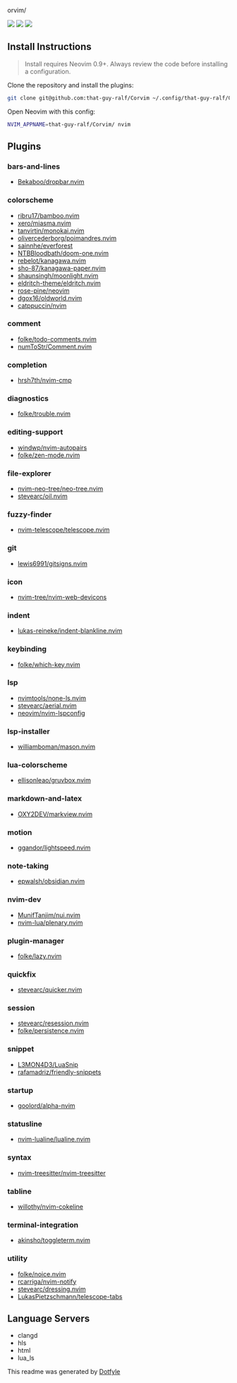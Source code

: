 orvim/

<a href="https://dotfyle.com/that-guy-ralf/corvim"><img src="https://dotfyle.com/that-guy-ralf/corvim/badges/plugins?style=flat" /></a>
<a href="https://dotfyle.com/that-guy-ralf/corvim"><img src="https://dotfyle.com/that-guy-ralf/corvim/badges/leaderkey?style=flat" /></a>
<a href="https://dotfyle.com/that-guy-ralf/corvim"><img src="https://dotfyle.com/that-guy-ralf/corvim/badges/plugin-manager?style=flat" /></a>


## Install Instructions

 > Install requires Neovim 0.9+. Always review the code before installing a configuration.

Clone the repository and install the plugins:

```sh
git clone git@github.com:that-guy-ralf/Corvim ~/.config/that-guy-ralf/Corvim
```

Open Neovim with this config:

```sh
NVIM_APPNAME=that-guy-ralf/Corvim/ nvim
```

## Plugins

### bars-and-lines

+ [Bekaboo/dropbar.nvim](https://dotfyle.com/plugins/Bekaboo/dropbar.nvim)
### colorscheme

+ [ribru17/bamboo.nvim](https://dotfyle.com/plugins/ribru17/bamboo.nvim)
+ [xero/miasma.nvim](https://dotfyle.com/plugins/xero/miasma.nvim)
+ [tanvirtin/monokai.nvim](https://dotfyle.com/plugins/tanvirtin/monokai.nvim)
+ [olivercederborg/poimandres.nvim](https://dotfyle.com/plugins/olivercederborg/poimandres.nvim)
+ [sainnhe/everforest](https://dotfyle.com/plugins/sainnhe/everforest)
+ [NTBBloodbath/doom-one.nvim](https://dotfyle.com/plugins/NTBBloodbath/doom-one.nvim)
+ [rebelot/kanagawa.nvim](https://dotfyle.com/plugins/rebelot/kanagawa.nvim)
+ [sho-87/kanagawa-paper.nvim](https://dotfyle.com/plugins/sho-87/kanagawa-paper.nvim)
+ [shaunsingh/moonlight.nvim](https://dotfyle.com/plugins/shaunsingh/moonlight.nvim)
+ [eldritch-theme/eldritch.nvim](https://dotfyle.com/plugins/eldritch-theme/eldritch.nvim)
+ [rose-pine/neovim](https://dotfyle.com/plugins/rose-pine/neovim)
+ [dgox16/oldworld.nvim](https://dotfyle.com/plugins/dgox16/oldworld.nvim)
+ [catppuccin/nvim](https://dotfyle.com/plugins/catppuccin/nvim)
### comment

+ [folke/todo-comments.nvim](https://dotfyle.com/plugins/folke/todo-comments.nvim)
+ [numToStr/Comment.nvim](https://dotfyle.com/plugins/numToStr/Comment.nvim)
### completion

+ [hrsh7th/nvim-cmp](https://dotfyle.com/plugins/hrsh7th/nvim-cmp)
### diagnostics

+ [folke/trouble.nvim](https://dotfyle.com/plugins/folke/trouble.nvim)
### editing-support

+ [windwp/nvim-autopairs](https://dotfyle.com/plugins/windwp/nvim-autopairs)
+ [folke/zen-mode.nvim](https://dotfyle.com/plugins/folke/zen-mode.nvim)
### file-explorer

+ [nvim-neo-tree/neo-tree.nvim](https://dotfyle.com/plugins/nvim-neo-tree/neo-tree.nvim)
+ [stevearc/oil.nvim](https://dotfyle.com/plugins/stevearc/oil.nvim)
### fuzzy-finder

+ [nvim-telescope/telescope.nvim](https://dotfyle.com/plugins/nvim-telescope/telescope.nvim)
### git

+ [lewis6991/gitsigns.nvim](https://dotfyle.com/plugins/lewis6991/gitsigns.nvim)
### icon

+ [nvim-tree/nvim-web-devicons](https://dotfyle.com/plugins/nvim-tree/nvim-web-devicons)
### indent

+ [lukas-reineke/indent-blankline.nvim](https://dotfyle.com/plugins/lukas-reineke/indent-blankline.nvim)
### keybinding

+ [folke/which-key.nvim](https://dotfyle.com/plugins/folke/which-key.nvim)
### lsp

+ [nvimtools/none-ls.nvim](https://dotfyle.com/plugins/nvimtools/none-ls.nvim)
+ [stevearc/aerial.nvim](https://dotfyle.com/plugins/stevearc/aerial.nvim)
+ [neovim/nvim-lspconfig](https://dotfyle.com/plugins/neovim/nvim-lspconfig)
### lsp-installer

+ [williamboman/mason.nvim](https://dotfyle.com/plugins/williamboman/mason.nvim)
### lua-colorscheme

+ [ellisonleao/gruvbox.nvim](https://dotfyle.com/plugins/ellisonleao/gruvbox.nvim)
### markdown-and-latex

+ [OXY2DEV/markview.nvim](https://dotfyle.com/plugins/OXY2DEV/markview.nvim)
### motion

+ [ggandor/lightspeed.nvim](https://dotfyle.com/plugins/ggandor/lightspeed.nvim)
### note-taking

+ [epwalsh/obsidian.nvim](https://dotfyle.com/plugins/epwalsh/obsidian.nvim)
### nvim-dev

+ [MunifTanjim/nui.nvim](https://dotfyle.com/plugins/MunifTanjim/nui.nvim)
+ [nvim-lua/plenary.nvim](https://dotfyle.com/plugins/nvim-lua/plenary.nvim)
### plugin-manager

+ [folke/lazy.nvim](https://dotfyle.com/plugins/folke/lazy.nvim)
### quickfix

+ [stevearc/quicker.nvim](https://dotfyle.com/plugins/stevearc/quicker.nvim)
### session

+ [stevearc/resession.nvim](https://dotfyle.com/plugins/stevearc/resession.nvim)
+ [folke/persistence.nvim](https://dotfyle.com/plugins/folke/persistence.nvim)
### snippet

+ [L3MON4D3/LuaSnip](https://dotfyle.com/plugins/L3MON4D3/LuaSnip)
+ [rafamadriz/friendly-snippets](https://dotfyle.com/plugins/rafamadriz/friendly-snippets)
### startup

+ [goolord/alpha-nvim](https://dotfyle.com/plugins/goolord/alpha-nvim)
### statusline

+ [nvim-lualine/lualine.nvim](https://dotfyle.com/plugins/nvim-lualine/lualine.nvim)
### syntax

+ [nvim-treesitter/nvim-treesitter](https://dotfyle.com/plugins/nvim-treesitter/nvim-treesitter)
### tabline

+ [willothy/nvim-cokeline](https://dotfyle.com/plugins/willothy/nvim-cokeline)
### terminal-integration

+ [akinsho/toggleterm.nvim](https://dotfyle.com/plugins/akinsho/toggleterm.nvim)
### utility

+ [folke/noice.nvim](https://dotfyle.com/plugins/folke/noice.nvim)
+ [rcarriga/nvim-notify](https://dotfyle.com/plugins/rcarriga/nvim-notify)
+ [stevearc/dressing.nvim](https://dotfyle.com/plugins/stevearc/dressing.nvim)
+ [LukasPietzschmann/telescope-tabs](https://dotfyle.com/plugins/LukasPietzschmann/telescope-tabs)
## Language Servers

+ clangd
+ hls
+ html
+ lua_ls


 This readme was generated by [Dotfyle](https://dotfyle.com)
